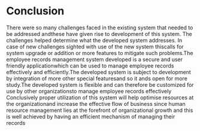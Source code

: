 # Conclusion
There were so many challenges faced in the existing system that needed to be addressed andthese have given rise to development of this system. The challenges helped determine what the developed system addresses. In case of new challenges sighted with use of the new system thiscalls for system upgrade or addition or more features to mitigate such problems.The employee records management system developed is a secure and user friendly applicationwhich can be used to manage employee records effectively and efficiently.The developed system is subject to development by integration of more other special featuresand so it ands open for more study.The developed system is flexible and can therefore be customized for use by other organizationsto manage employee records effectively Conclusively proper utilization of this system will help optimise resources at the organizationand increase the effective flow of business since human resource management lies at the forefront of organizational growth and this is well achieved by having an efficient mechanism of managing their records
